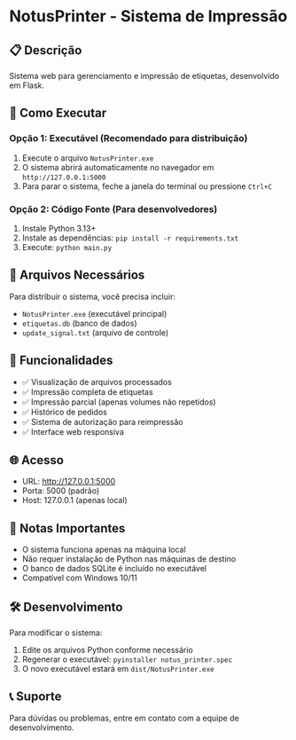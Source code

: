 # NotusPrinter - Sistema de Impressão

## 📋 Descrição
Sistema web para gerenciamento e impressão de etiquetas, desenvolvido em Flask.

## 🚀 Como Executar

### Opção 1: Executável (Recomendado para distribuição)
1. Execute o arquivo `NotusPrinter.exe`
2. O sistema abrirá automaticamente no navegador em `http://127.0.0.1:5000`
3. Para parar o sistema, feche a janela do terminal ou pressione `Ctrl+C`

### Opção 2: Código Fonte (Para desenvolvedores)
1. Instale Python 3.13+
2. Instale as dependências: `pip install -r requirements.txt`
3. Execute: `python main.py`

## 📁 Arquivos Necessários
Para distribuir o sistema, você precisa incluir:
- `NotusPrinter.exe` (executável principal)
- `etiquetas.db` (banco de dados)
- `update_signal.txt` (arquivo de controle)

## 🔧 Funcionalidades
- ✅ Visualização de arquivos processados
- ✅ Impressão completa de etiquetas
- ✅ Impressão parcial (apenas volumes não repetidos)
- ✅ Histórico de pedidos
- ✅ Sistema de autorização para reimpressão
- ✅ Interface web responsiva

## 🌐 Acesso
- URL: http://127.0.0.1:5000
- Porta: 5000 (padrão)
- Host: 127.0.0.1 (apenas local)

## 📝 Notas Importantes
- O sistema funciona apenas na máquina local
- Não requer instalação de Python nas máquinas de destino
- O banco de dados SQLite é incluído no executável
- Compatível com Windows 10/11

## 🛠️ Desenvolvimento
Para modificar o sistema:
1. Edite os arquivos Python conforme necessário
2. Regenerar o executável: `pyinstaller notus_printer.spec`
3. O novo executável estará em `dist/NotusPrinter.exe`

## 📞 Suporte
Para dúvidas ou problemas, entre em contato com a equipe de desenvolvimento.
